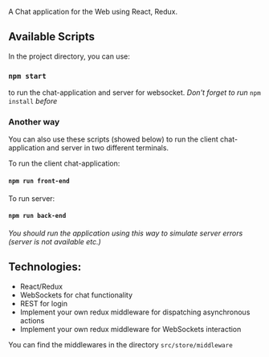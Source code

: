 A Chat application for the Web using React, Redux.

## Available Scripts

In the project directory, you can use:

### `npm start`

to run the chat-application and server for websocket.
*Don't forget to run* `npm install` *before*

### Another way

You can also use these scripts (showed below) to run the client chat-application and server in two different terminals.

To run the client chat-application:
#### `npm run front-end`

To run server:
#### `npm run back-end`

*You should run the application using this way to simulate server errors (server is not available etc.)*

## Technologies:

* React/Redux
* WebSockets for chat functionality
* REST for login
* Implement your own redux middleware for dispatching asynchronous actions
* Implement your own redux middleware for WebSockets interaction

You can find the middlewares in the directory `src/store/middleware`
